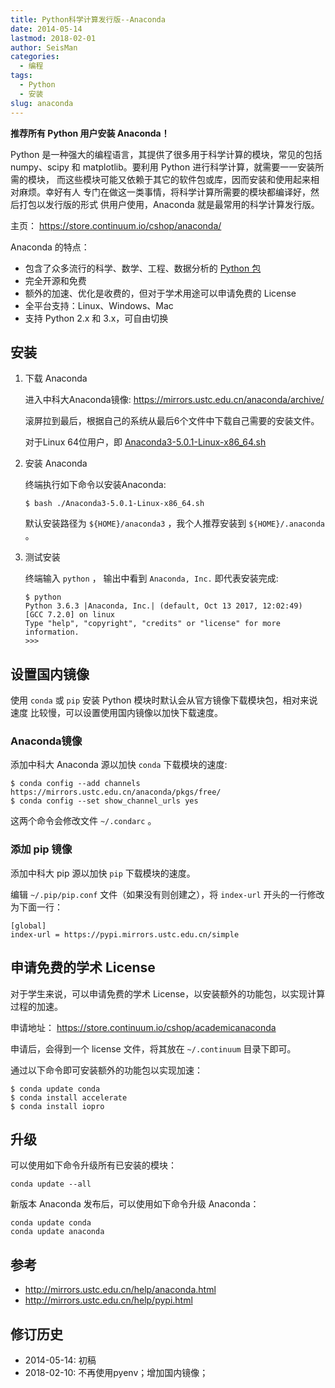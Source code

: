 ```yaml
---
title: Python科学计算发行版--Anaconda
date: 2014-05-14
lastmod: 2018-02-01
author: SeisMan
categories:
  - 编程
tags:
  - Python
  - 安装
slug: anaconda
---
```


**推荐所有 Python 用户安装 Anaconda！**

Python 是一种强大的编程语言，其提供了很多用于科学计算的模块，常见的包括
numpy、scipy 和 matplotlib。要利用 Python 进行科学计算，就需要一一安装所需的模块，
而这些模块可能又依赖于其它的软件包或库，因而安装和使用起来相对麻烦。幸好有人
专门在做这一类事情，将科学计算所需要的模块都编译好，然后打包以发行版的形式
供用户使用，Anaconda 就是最常用的科学计算发行版。

主页： <https://store.continuum.io/cshop/anaconda/>

<!--more-->

Anaconda 的特点：

-   包含了众多流行的科学、数学、工程、数据分析的 [Python 包](http://docs.continuum.io/anaconda/pkgs.html)
-   完全开源和免费
-   额外的加速、优化是收费的，但对于学术用途可以申请免费的 License
-   全平台支持：Linux、Windows、Mac
-   支持 Python 2.x 和 3.x，可自由切换

## 安装

1.  下载 Anaconda

    进入中科大Anaconda镜像: https://mirrors.ustc.edu.cn/anaconda/archive/

    滚屏拉到最后，根据自己的系统从最后6个文件中下载自己需要的安装文件。

    对于Linux 64位用户，即
    [Anaconda3-5.0.1-Linux-x86_64.sh](https://mirrors.ustc.edu.cn/anaconda/archive/Anaconda3-5.0.1-Linux-x86_64.sh)

2.  安装 Anaconda

    终端执行如下命令以安装Anaconda:

        $ bash ./Anaconda3-5.0.1-Linux-x86_64.sh

    默认安装路径为 `${HOME}/anaconda3` ，我个人推荐安装到 `${HOME}/.anaconda` 。

3.  测试安装

    终端输入 `python` ， 输出中看到 `Anaconda, Inc.` 即代表安装完成:

        $ python
        Python 3.6.3 |Anaconda, Inc.| (default, Oct 13 2017, 12:02:49)
        [GCC 7.2.0] on linux
        Type "help", "copyright", "credits" or "license" for more information.
        >>>

## 设置国内镜像

使用 `conda` 或 `pip` 安装 Python 模块时默认会从官方镜像下载模块包，相对来说速度
比较慢，可以设置使用国内镜像以加快下载速度。

### Anaconda镜像

添加中科大 Anaconda 源以加快 `conda` 下载模块的速度:

    $ conda config --add channels https://mirrors.ustc.edu.cn/anaconda/pkgs/free/
    $ conda config --set show_channel_urls yes

这两个命令会修改文件 `~/.condarc` 。

### 添加 pip 镜像

添加中科大 pip 源以加快 `pip` 下载模块的速度。

编辑 `~/.pip/pip.conf` 文件（如果没有则创建之），将 `index-url` 开头的一行修改为下面一行：

    [global]
    index-url = https://pypi.mirrors.ustc.edu.cn/simple

## 申请免费的学术 License

对于学生来说，可以申请免费的学术 License，以安装额外的功能包，以实现计算过程的加速。

申请地址： <https://store.continuum.io/cshop/academicanaconda>

申请后，会得到一个 license 文件，将其放在 `~/.continuum` 目录下即可。

通过以下命令即可安装额外的功能包以实现加速：

```
$ conda update conda
$ conda install accelerate
$ conda install iopro
```

## 升级

可以使用如下命令升级所有已安装的模块：

    conda update --all

新版本 Anaconda 发布后，可以使用如下命令升级 Anaconda：

    conda update conda
    conda update anaconda

## 参考

- http://mirrors.ustc.edu.cn/help/anaconda.html
- http://mirrors.ustc.edu.cn/help/pypi.html

## 修订历史

- 2014-05-14: 初稿
- 2018-02-10: 不再使用pyenv；增加国内镜像；
